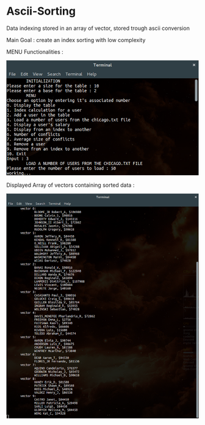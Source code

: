 # Ascii-Sorting

Data indexing stored in an array of vector, stored trough ascii conversion

Main Goal : create an index sorting with low complexity

MENU Functionalities : 

![alt text](https://raw.githubusercontent.com/Im2Slow/Ascii-Sorting/master/init.png)

Displayed Array of vectors containing sorted data :

![alt text](https://raw.githubusercontent.com/Im2Slow/Ascii-Sorting/master/array_filling.png)
